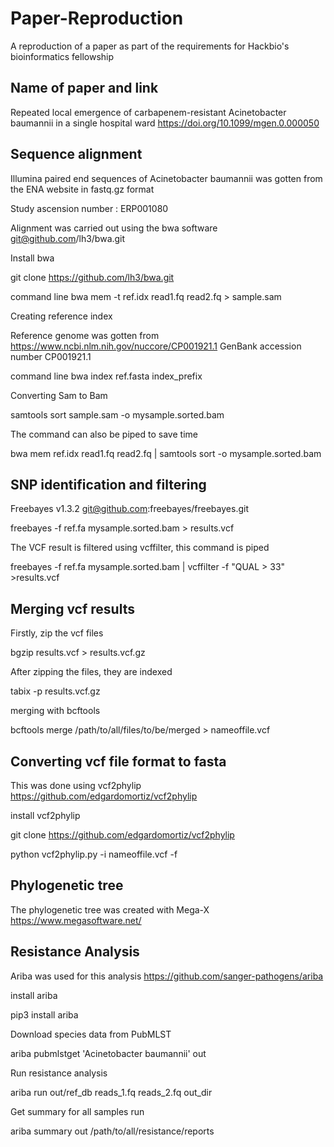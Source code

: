 # Paper-Reproduction
A reproduction of a paper as part of the requirements for Hackbio's bioinformatics fellowship




## Name of paper and link  


Repeated local emergence of carbapenem-resistant Acinetobacter baumannii in a single hospital ward   https://doi.org/10.1099/mgen.0.000050

## Sequence alignment
Illumina paired end sequences of Acinetobacter baumannii was gotten from the ENA website in fastq.gz format 



Study ascension number : ERP001080


Alignment was carried out using the bwa software  git@github.com/lh3/bwa.git

Install bwa

git clone https://github.com/lh3/bwa.git

command line bwa mem -t ref.idx read1.fq read2.fq > sample.sam
 
Creating reference index

Reference genome was gotten from  https://www.ncbi.nlm.nih.gov/nuccore/CP001921.1  GenBank accession number CP001921.1

command line bwa index ref.fasta index_prefix

Converting Sam to Bam


samtools sort sample.sam -o mysample.sorted.bam


The command can also be piped to save time

bwa mem ref.idx read1.fq read2.fq | samtools sort -o mysample.sorted.bam



## SNP identification and filtering 


Freebayes v1.3.2 git@github.com:freebayes/freebayes.git


freebayes -f ref.fa mysample.sorted.bam > results.vcf


The VCF result is filtered using vcffilter, this command is piped 



freebayes -f ref.fa mysample.sorted.bam | vcffilter -f "QUAL > 33" >results.vcf





## Merging vcf results

Firstly, zip the vcf files 

bgzip results.vcf > results.vcf.gz

After zipping the files, they are indexed

tabix -p results.vcf.gz 


merging with bcftools


bcftools merge /path/to/all/files/to/be/merged > nameoffile.vcf


## Converting vcf file format to fasta

This was done using vcf2phylip  https://github.com/edgardomortiz/vcf2phylip


install vcf2phylip 

git clone https://github.com/edgardomortiz/vcf2phylip


python vcf2phylip.py -i nameoffile.vcf -f


## Phylogenetic tree

The phylogenetic tree was created with Mega-X https://www.megasoftware.net/



## Resistance Analysis

Ariba was used for this analysis https://github.com/sanger-pathogens/ariba

install ariba


pip3 install ariba


Download species data from PubMLST

ariba pubmlstget 'Acinetobacter baumannii' out


Run resistance analysis


ariba run out/ref_db reads_1.fq reads_2.fq out_dir


Get summary for all samples run


ariba summary out /path/to/all/resistance/reports 


   
			
			










